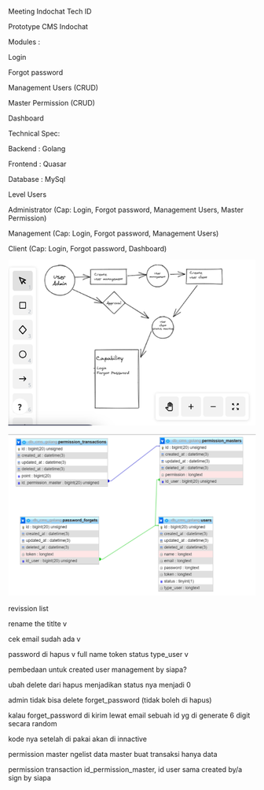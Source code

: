 Meeting Indochat Tech ID

Prototype CMS Indochat

Modules :

Login

Forgot password

Management Users (CRUD)

Master Permission (CRUD)

Dashboard



Technical Spec:


Backend : Golang

Frontend : Quasar

Database : MySql 



Level Users 

Administrator (Cap: Login, Forgot password, Management Users, Master Permission)

Management (Cap: Login, Forgot password, Management Users)

Client (Cap: Login, Forgot password, Dashboard)


![alt text](https://github.com/SandiIceMessanger/ContentManagementSystemPrototype_GOLANG-Backend/blob/main/gather.PNG)



![alt text](https://github.com/SandiIceMessanger/ContentManagementSystemPrototype_GOLANG-Backend/blob/main/erd.PNG)

revission list 

rename the titlte v

cek email sudah ada v

password di hapus v
full name token status type_user v

pembedaan untuk created user management by siapa?

ubah delete dari hapus menjadikan status nya menjadi 0

admin tidak bisa delete forget_password (tidak boleh di hapus)

kalau forget_password di kirim lewat email sebuah id yg di generate 6 digit secara random

kode nya setelah di pakai akan di innactive

permission master ngelist data master buat transaksi
hanya data

permission transaction
id_permission_master, id user sama created by/a sign by siapa 